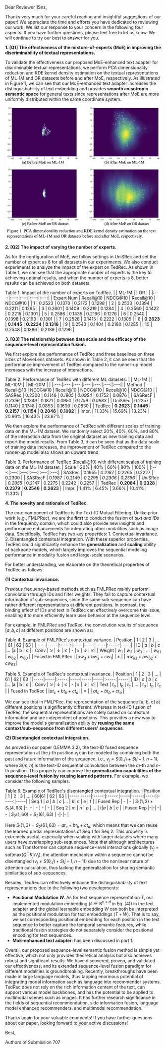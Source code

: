 Dear Reviewer 1Snz,

Thanks very much for your careful reading and insightful suggestions of our paper! We appreciate the time and efforts you have dedicated to reviewing our work. We list our response to your concern in the following four aspects. If you have further questions, please feel free to let us know. We will continue to try our best to answer for you.

**1. [Q1] The effectiveness of the mixture-of-experts (MoE) in improving the discriminability of textual representations.**

To validate the effectiveness our proposed MoE-enhanced text adapter for discriminable textual representations, we perform PCA dimensionality reduction and KDE kernel density estimation on the textual representations of ML-1M and OR datasets before and after MoE, respectively. As illustrated in Figure 1, we can see that our MoE-enhanced text adapter increases the distinguishability of text embedding and provides **smooth anisotropic semantic space** for general texts since representations after MoE are more uniformly distributed within the same coordinate system. 

![](asset/text_dis.png)

**2. [Q2] The impact of varying the number of experts.**

As for the configuration of MoE, we follow settings in UniSRec and set the number of expert as 8 for all datasets in our experiments. We also conduct experiments to analyze the impact of the expert on TedRec. As shown in Table 1, we can see that the appropriate number of experts is the key to achieving optimal results, and when the number of experts is 8, better results can be achieved on both datasets.

Table 1. Impact of the number of experts on TedRec.
|  | ML-1M |  | OR |  |
|:---:|:---:|:---:|:---:|:---:|
| Expert Num | Recall@10 | NDCG@10 | Recall@10 | NDCG@10 |
| 1 | 0.2523 | 0.1370 | 0.2172 | 0.1298 |
| 2 | 0.2533 | 0.1394 | 0.2211 | 0.1295 |
| 3 | 0.2601 | 0.1409 | 0.2219 | 0.1284 |
| 4 | 0.2560 | 0.1422 | 0.2215 | 0.1301 |
| 5 | 0.2586 | 0.1435 | 0.2196 | 0.1276 |
| 6 | 0.2540 | 0.1398 | 0.2193 | 0.1301 |
| 7 | 0.2528 | 0.1415 | 0.2222 | 0.1305 |
| 8 | **0.2623** | **0.1445** | **0.2234** | **0.1316** |
| 9 | 0.2543 | 0.1404 | 0.2180 | 0.1285 |
| 10 | 0.2548 | 0.1386 | 0.2189 | 0.1296 |

**3. [Q3] The relationship between data scale and the efficacy of the sequence-level representation fusion.**

We first explore the performance of TedRec and three baselines on three sizes of MovieLens datasets. As shown in Table 2, it can be seen that the performance improvement of TedRec compared to the runner-up model increases with the increase of interactions.

Table 2. Performance of TedRec with different ML datasets.
|  | ML-1M |  | ML-10M |  | ML-20M |  |
|:---:|:---:|:---:|:---:|:---:|:---:|:---:|
| Method | Recall@10 | NDCG@10 | Recall@10 | NDCG@10 | Recall@10 | NDCG@10 |
| SASRec | 0.2300 | 0.1146 | *0.1905* | *0.0954* | 0.1752 | 0.0876 |
| SASRecF | *0.2356* | *0.1249* | 0.1871 | 0.0950 | *0.1759* | *0.0883* |
| UniSRec | 0.2257 | 0.1140 | 0.1748 | 0.0853 | 0.1690 | 0.0830 |
| TedRec | **0.2623** | **0.1445** | **0.2157** | **0.1154** | **0.2048** | **0.1092** |
| Impr. | 11.33% | 15.69% | 13.23% | 20.96% | 16.43% | 23.67% |

We then explore the performance of TedRec with different scales of training data on the ML-1M dataset. We randomly select 20%, 40%, 60%, and 80% of the interaction data from the original dataset as new training data and report the model results. From Table 3, it can be seen that as the data scale of training data increases, the improvement of TedRec compared to the runner-up model also shows an upward trend.

Table 3. Performance of TedRec (Recall@10) with different scales of training data on the ML-1M dataset. 
| Scale | 20% | 40% | 60% | 80% | 100% |
|:---:|:---:|:---:|:---:|:---:|:---:|
| SASRec | 0.1955 | _0.2187_ | 0.2265 | 0.2227 | 0.2300 |
| SASRecF | 0.1987 | 0.2149 | _0.2295_ | _0.2306_ | _0.2356_ |
| UniSRec | _0.2055_ | 0.2147 | 0.2275 | 0.2242 | 0.2257 |
| TedRec | **0.2084** | **0.2328** | **0.2379** | **0.2546** | **0.2623** |
| Impr. | 1.41% | 6.45% | 3.66% | 10.41% | 11.33% |

**4. The novelty and rationale of TedRec.**

The core component of TedRec is the Text-ID Mutual Filtering.
Unlike prior work (e.g., FMLPRec), we are the **first** to conduct the fusion of *text and IDs* in the frequency domain, which could also provide new insights and performance enhancements for integrating other modalities such as image data.
Specifically, TedRec has two key properties: 1. Contextual invariance. 2. Disentangled contextual integration.
With these superior properties, TedRec could significantly enhance the **generalization** and **scaling** ability of backbone models, which largely improves the sequential modeling performance in modality fusion and large-scale scenarios.

For better understanding, we elaborate on the theoretical properties of TedRec as follows:

**(1) Contextual invariance.**

Previous frequency-based methods such as FMLPRec mainly perform convolution through IDs and filter weights. They fail to capture contextual information of sub-sequences, since the same sub-sequence can have rather different representations at different positions. 
In contrast, the binding effect of IDs and text in TedRec can effectively overcome this issue, enabling it to more efficiently learn user behavior at the sequence level.

For example, in FMLPRec and TedRec, the convolution results of sequence $[a,b,c]$ at different positions are shown as:

Table 4. Example of FMLPRec's contextual variance.
| Position | 1 | 2 | 3 | ... | 61 | 62 | 63 |
|-----|-----|:-----:|-----|-----|-----|:-----:|-----|
| ID | $a$ | $b$ | $c$ |... |a | b | c |
| Conv | ↘ | ↓ | ↙ | - |↘ | ↓ | ↙|
| Weight | $w_1$ | $w_2$ | $w_3$ | ... | $w_{61}$ | $w_{62}$ | $w_{63}$ |
| Fused in FMLPRec | |$aw_3 + bw_2+cw_1$|  | $\neq$ |  | $aw_{63} + bw_{62}+cw_{61}$ |

Table 5. Example of TedRec's contextual invariance.
| Position | 1 | 2 | 3 | ... | 61 | 62 | 63 |
|-----|-----|:-----:|-----|-----|-----|:-----:|-----|
| ID | $a$ | $b$ | $c$ |... |a | b | c |
| Conv | ↘ | ↓ | ↙ | - |↘ | ↓ | ↙|
| Text | $t_a$ | $t_b$ | $t_c$ | ... | $t_a$ | $t_b$ | $t_c$ |
| Fused in TedRec | |$at_c + bt_b+ct_a$|  | $=$ |  | $at_c + bt_b+ct_a$ |

We can see that in FMLPRec, the representation of the sequence [a, b, c] at different positions is significantly different.
Whereas in text-ID fusion of TedRec, the sequential representations are solely based on contextual information and are independent of positions.
This provides a new way to improve the model's generalization ability by **reusing the same context/sub-sequence from different users' sequences**.

**(2) Disentangled contextual integration.**

As proved in our paper (LEMMA 3.2), the text-ID fused sequence representation at the $j$-th position $v_j$ can be modeled by combining both the past and future information of the sequence, i.e., $v_j = S(0, j) + S(j+1, n-1)$, where $S(m, n)$ is the text-ID sequential convolution between the $m$-th and $n$-th position. This property can improve the **generalization capabilities of the sequence-level fusion by reusing learned patterns**.
For example, we consider the following samples:

Table 6. Example of TedRec's disentangled contextual integration.
| Position | 1 | 2 | 3 | ... | 60|61 | 62 | 63 |
|-----|-----|:-----:|:-----:|-----|:-----:|-----|:-----:|-----|
| Seq 1 | $a$ | $b$ | $c$ |... | k| d | e | f |
| Fused Rep | - | - | $S_1(1,3) + S_1(4,63)$ |-| - | - | - | - |
| Seq 2 | $m$ | $n$ | $p$ | ... | $t$|$a$ | $b$ | $c$ |
| Fused Rep |-|-| -| - | $S_2(1, 60) + S_2(61, 63)$ | -|-|- |

Here $S_1(1,3) = S_2(61, 63) = at_c + bt_b+ct_a$, which means that we can reuse the learned partial representations of Seq 1 for Seq 2.
This property is extremely useful, especially when scaling with larger datasets where many users have overlapping sub-sequences.
Note that although architectures such as Transformer can capture sequence-level interactions globally ($v_j = \text{softmax}(Q^\top K_j)V_j$), the attention mechanism within a sequence cannot be disentangled ($v_j \neq S(0, j) + S(j+1, n-1)$) due to the nonlinear nature of attention calculation, thus lacking the generalization for sharing semantic similarities of sub-sequences.

Besides, TedRec can effectively enhance the distinguishability of text representations due to the following two developments:

- **Positional Modulation $W$**. As for text sequence representation $T$, our implemented modulation embedding ($s \in \mathbb{R}^{n \times d}$ in Eq. (4)) in the text adapter and the global learnable embedding $W$ can both be interpreted as the positional modulation for text embeddings ($T + W$). That is to say, we set corresponding positional embedding for each position in the text sequence to better capture the temporal semantic features, while traditional fusion strategies do not separately consider the positional encoding for text sequences.
- **MoE-enhanced text adapter**: has been discussed in part 1.

Overall, our proposed sequence-level semantic fusion method is simple yet effective, which not only provides theoretical analysis but also achieves robust and significant results. We have discovered, proven, and validated our effectiveness, and its extended sequence-level fusion paradigm for different modalities is groundbreaking. Recently, breakthroughs have been made in large language models, thus tapping enormous potential of integrating modal information such as language into recommender systems. TedRec does not rely on the rich information content of the text, can support various model backbones, and has the potential to be applied to multimodal scenes such as images. It has further research significance in the fields of sequential recommendation, side information fusion, language model enhanced recommenders, and multimodal recommendation. 

Thanks again for your valuable comments! If you have further questions about our paper, looking forward to your active discussions! 

Best,

Authors of Submission 707